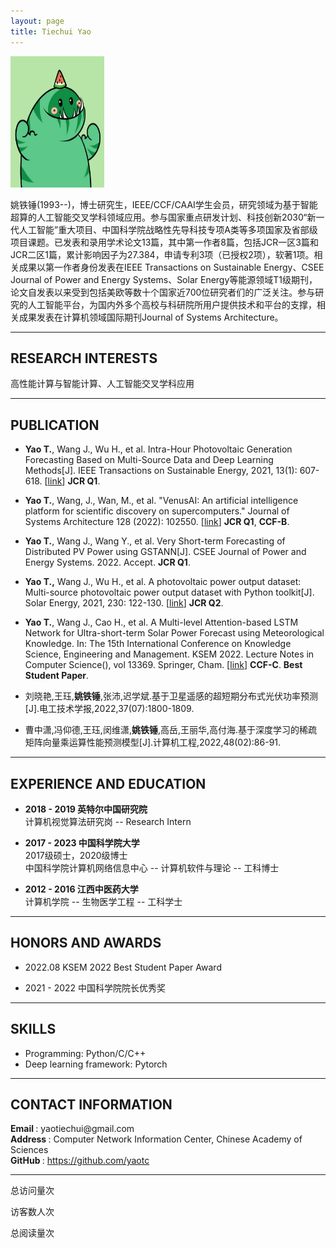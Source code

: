 ```yaml
---
layout: page
title: Tiechui Yao
---
```


<div class="container">
    <div class="row-fluid">
        <div class="span2">
        <a href="assets/yaotc.jpg">
            <img src="assets/yaotc.jpg" height="210" width="150" title="Tiechui Yao" alt="Tiechui Yao"/>
        </a>
        </div>
    </div>
</div>

姚铁锤(1993--)，博士研究生，IEEE/CCF/CAAI学生会员，研究领域为基于智能超算的人工智能交叉学科领域应用。参与国家重点研发计划、科技创新2030“新一代人工智能”重大项目、中国科学院战略性先导科技专项A类等多项国家及省部级项目课题。已发表和录用学术论文13篇，其中第一作者8篇，包括JCR一区3篇和JCR二区1篇，累计影响因子为27.384，申请专利3项（已授权2项），软著1项。相关成果以第一作者身份发表在IEEE Transactions on Sustainable Energy、CSEE Journal of Power and Energy Systems、Solar Energy等能源领域T1级期刊，论文自发表以来受到包括美欧等数十个国家近700位研究者们的广泛关注。参与研究的人工智能平台，为国内外多个高校与科研院所用户提供技术和平台的支撑，相关成果发表在计算机领域国际期刊Journal of Systems Architecture。

---

## RESEARCH INTERESTS

高性能计算与智能计算、人工智能交叉学科应用

---

## PUBLICATION


- **Yao T.**, Wang J., Wu H., et al. Intra-Hour Photovoltaic Generation Forecasting Based on Multi-Source Data and Deep Learning Methods[J]. IEEE Transactions on Sustainable Energy, 2021, 13(1): 607-618. [[link](https://doi.org/10.1109/TSTE.2021.3123337)] **JCR Q1**.

- **Yao T.**, Wang, J., Wan, M., et al. "VenusAI: An artificial intelligence platform for scientific discovery on supercomputers." Journal of Systems Architecture 128 (2022): 102550. [[link](https://doi.org/10.1016/j.sysarc.2022.102550)] **JCR Q1**, **CCF-B**.

- **Yao T.**, Wang J., Wang Y., et al. Very Short-term Forecasting of Distributed PV Power using GSTANN[J].  CSEE Journal of Power and Energy Systems. 2022. Accept. **JCR Q1**.

- **Yao T.,** Wang J., Wu H., et al. A photovoltaic power output dataset: Multi-source photovoltaic power output dataset with Python toolkit[J]. Solar Energy, 2021, 230: 122-130. [[link](https://doi.org/10.1016/j.solener.2021.09.050)] **JCR Q2**.


- **Yao T.**, Wang J., Cao H., et al. A Multi-level Attention-based LSTM Network for Ultra-short-term Solar Power Forecast using Meteorological Knowledge. In: The 15th International Conference on Knowledge Science, Engineering and Management. KSEM 2022. Lecture Notes in Computer Science(), vol 13369. Springer, Cham. [[link](https://doi.org/10.1007/978-3-031-10986-7_2)] **CCF-C**. **Best Student Paper**.


- 刘晓艳,王珏,**姚铁锤**,张沛,迟学斌.基于卫星遥感的超短期分布式光伏功率预测[J].电工技术学报,2022,37(07):1800-1809.

- 曹中潇,冯仰德,王珏,闵维潇,**姚铁锤**,高岳,王丽华,高付海.基于深度学习的稀疏矩阵向量乘运算性能预测模型[J].计算机工程,2022,48(02):86-91.

---

## EXPERIENCE AND EDUCATION

  

- **2018 - 2019 英特尔中国研究院**  
 计算机视觉算法研究岗 -- Research Intern

- **2017 - 2023 中国科学院大学**  
 2017级硕士，2020级博士  
 中国科学院计算机网络信息中心 -- 计算机软件与理论 -- 工科博士

- **2012 - 2016 江西中医药大学**  
 计算机学院 -- 生物医学工程 -- 工科学士

---

## HONORS AND AWARDS

- 2022.08   KSEM 2022 Best Student Paper Award

- 2021 - 2022 中国科学院院长优秀奖

---

## SKILLS

- Programming: Python/C/C++
- Deep learning framework: Pytorch

---

## CONTACT INFORMATION

<div class="container">
    <div class="row-fluid">
            <b>Email </b>: yaotiechui@gmail.com<br/>
            <b>Address </b>: Computer Network Information Center, Chinese Academy of Sciences<br/>
            <b>GitHub </b>: <a href="https://github.com/yaotc">https://github.com/yaotc</a><br/>
    </div>
</div>

---

<script async src="//busuanzi.ibruce.info/busuanzi/2.3/busuanzi.pure.mini.js"></script>
总访问量<span id="busuanzi_value_site_pv"></span>次

访客数<span id="busuanzi_value_site_uv"></span>人次

总阅读量<span id="busuanzi_value_page_pv"></span>次
